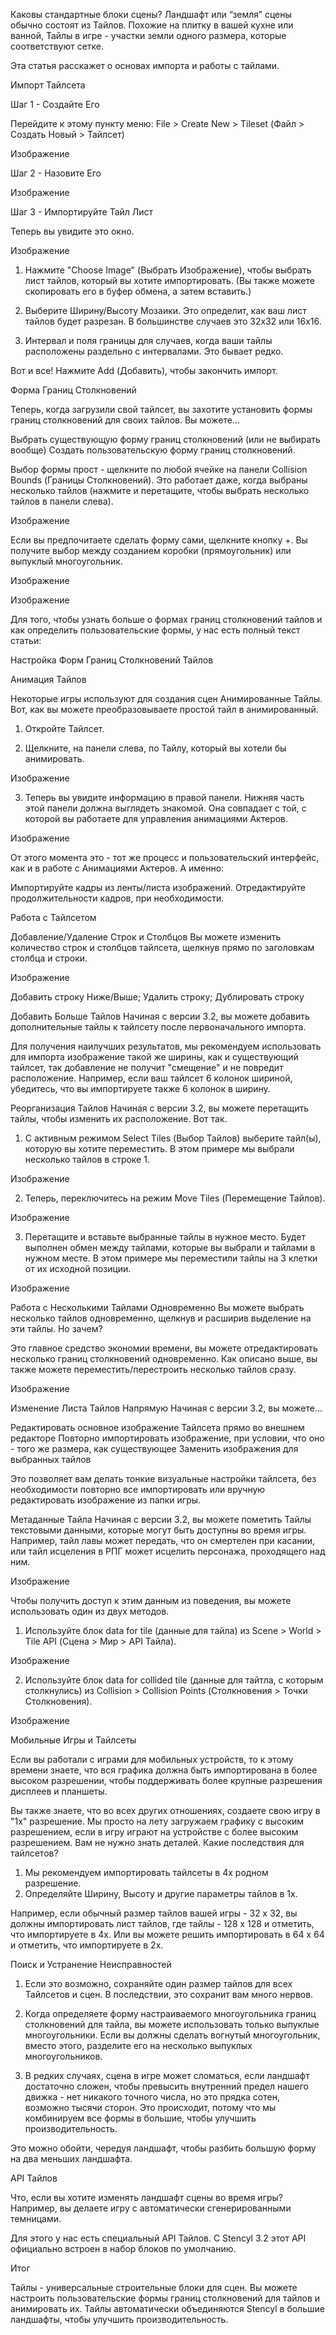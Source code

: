 Каковы стандартные блоки сцены? Ландшафт или “земля” сцены обычно состоят из Тайлов. Похожие на плитку в вашей кухне или ванной, Тайлы в игре - участки земли одного размера, которые соответствуют сетке.

Эта статья расскажет о основах импорта и работы с тайлами.

Импорт Тайлсета

Шаг 1 - Создайте Его

Перейдите к этому пункту меню: File > Create New > Tileset (Файл > Создать Новый > Тайлсет)

Изображение


Шаг 2 - Назовите Его

Изображение


Шаг 3 - Импортируйте Тайл Лист

Теперь вы увидите это окно.

Изображение


1) Нажмите "Choose Image" (Выбрать Изображение), чтобы выбрать лист тайлов, который вы хотите импортировать. (Вы также можете скопировать его в буфер обмена, а затем вставить.)

2) Выберите Ширину/Высоту Мозаики. Это определит, как ваш лист тайлов будет разрезан. В большинстве случаев это 32x32 или 16x16.

3) Интервал и поля границы для случаев, когда ваши тайлы расположены раздельно с интервалами. Это бывает редко.


Вот и все! Нажмите Add (Добавить), чтобы закончить импорт.

Форма Границ Столкновений

Теперь, когда загрузили свой тайлсет, вы захотите установить формы границ столкновений для своих тайлов. Вы можете...

Выбрать существующую форму границ столкновений (или не выбирать вообще)
Создать пользовательскую форму границ столкновений.

Выбор формы прост - щелкните по любой ячейке на панели Collision Bounds (Границы Столкновений). Это работает даже, когда выбраны несколько тайлов (нажмите и перетащите, чтобы выбрать несколько тайлов в панели слева).

Изображение


Если вы предпочитаете сделать форму сами, щелкните кнопку +. Вы получите выбор между созданием коробки (прямоугольник) или выпуклый многоугольник.

Изображение

Изображение


Для того, чтобы узнать больше о формах границ столкновений тайлов и как определить пользовательские формы, у нас есть полный текст статьи:

Настройка Форм Границ Столкновений Тайлов

Анимация Тайлов

Некоторые игры используют для создания сцен Анимированные Тайлы. Вот, как вы можете преобразовываете простой тайл в анимированный.

1) Откройте Тайлсет.

2) Щелкните, на панели слева, по Тайлу, который вы хотели бы анимировать.

Изображение


3) Теперь вы увидите информацию в правой панели. Нижняя часть этой панели должна выглядеть знакомой. Она совпадает с той, с которой вы работаете для управления анимациями Актеров.

Изображение


От этого момента это - тот же процесс и пользовательский интерфейс, как и в работе с Анимациями Актеров. А именно:

Импортируйте кадры из ленты/листа изображений.
Отредактируйте продолжительности кадров, при необходимости.

Работа с Тайлсетом

Добавление/Удаление Строк и Столбцов
Вы можете изменить количество строк и столбцов тайлсета, щелкнув прямо по заголовкам столбца и строки.

Изображение

Добавить строку Ниже/Выше; Удалить строку; Дублировать строку


Добавить Больше Тайлов
Начиная с версии 3.2, вы можете добавить дополнительные тайлы к тайлсету после первоначального импорта.

Для получения наилучших результатов, мы рекомендуем использовать для импорта изображение такой же ширины, как и существующий тайлсет, так добавление не получит "смещение" и не повредит расположение. Например, если ваш тайлсет 6 колонок шириной, убедитесь, что вы импортируете также 6 колонок в ширину.

Реорганизация Тайлов
Начиная с версии 3.2, вы можете перетащить тайлы, чтобы изменить их расположение. Вот так.

1) С активным режимом Select Tiles (Выбор Тайлов) выберите тайл(ы), которую вы хотите переместить. В этом примере мы выбрали несколько тайлов в строке 1.

Изображение


2) Теперь, переключитесь на режим Move Tiles (Перемещение Тайлов).

Изображение


3) Перетащите и вставьте выбранные тайлы в нужное место. Будет выполнен обмен между тайлами, которые вы выбрали и тайлами в нужном месте. В этом примере мы переместили тайлы на 3 клетки от их исходной позиции.

Изображение


Работа с Несколькими Тайлами Одновременно
Вы можете выбрать несколько тайлов одновременно, щелкнув и расширив выделение на эти тайлы. Но зачем?

Это главное средство экономии времени, вы можете отредактировать несколько границ столкновений одновременно. Как описано выше, вы также можете переместить/перестроить несколько тайлов сразу.

Изображение


Изменение Листа Тайлов Напрямую
Начиная с версии 3.2, вы можете...

Редактировать основное изображение Тайлсета прямо во внешнем редакторе
Повторно импортировать изображение, при условии, что оно - того же размера, как существующее
Заменить изображения для выбранных тайлов

Это позволяет вам делать тонкие визуальные настройки тайлсета, без необходимости повторно все импортировать или вручную редактировать изображение из папки игры.

Метаданные Тайла
Начиная с версии 3.2, вы можете пометить Тайлы текстовыми данными, которые могут быть доступны во время игры. Например, тайл лавы может передать, что он смертелен при касании, или тайл исцеления в РПГ может исцелить персонажа, проходящего над ним.

Изображение


Чтобы получить доступ к этим данным из поведения, вы можете использовать один из двух методов.

1) Используйте блок data for tile (данные для тайла) из Scene > World > Tile API (Сцена > Мир > API Тайла).

Изображение


2) Используйте блок data for collided tile (данные для тайтла, с которым столкнулись) из Collision > Collision Points (Столкновения > Точки Столкновения).

Изображение


Мобильные Игры и Тайлсеты

Если вы работали с играми для мобильных устройств, то к этому времени знаете, что вся графика должна быть импортирована в более высоком разрешении, чтобы поддерживать более крупные разрешения дисплеев и планшеты.

Вы также знаете, что во всех других отношениях, создаете свою игру в "1x" разрешение. Мы просто на лету загружаем графику с высоким разрешением, если в игру играют на устройстве с более высоким разрешением. Вам не нужно знать деталей.
Какие последствия для тайлсетов?

1) Мы рекомендуем импортировать тайлсеты в 4x родном разрешение.
2) Определяйте Ширину, Высоту и другие параметры тайлов в 1x.

Например, если обычный размер тайлов вашей игры - 32 x 32, вы должны импортировать лист тайлов, где тайлы - 128 x 128 и отметить, что импортируете в 4x. Или вы можете решить импортировать в 64 x 64 и отметить, что импортируете в 2x.

Поиск и Устранение Неисправностей

1) Если это возможно, сохраняйте один размер тайлов для всех Тайлсетов и сцен. В последствии, это сохранит вам много нервов.

2) Когда определяете форму настраиваемого многоугольника границ столкновений для тайла, вы можете использовать только выпуклые многоугольники. Если вы должны сделать вогнутый многоугольник, вместо этого, разделите его на несколько выпуклых многоугольников.

3) В редких случаях, сцена в игре может сломаться, если ландшафт достаточно сложен, чтобы превысить внутренний предел нашего движка - нет никакого точного числа, но это прядка сотен, возможно тысячи сторон. Это происходит, потому что мы комбинируем все формы в большие, чтобы улучшить производительность.

Это можно обойти, чередуя ландшафт, чтобы разбить большую форму на два меньших ландшафта.

API Тайлов

Что, если вы хотите изменять ландшафт сцены во время игры? Например, вы делаете игру с автоматически сгенерированными темницами.

Для этого у нас есть специальный API Тайлов. С Stencyl 3.2 этот API официально встроен в набор блоков по умолчанию.

Итог

Тайлы - универсальные строительные блоки для сцен.
Вы можете настроить пользовательские формы границ столкновений для тайлов и анимировать их.
Тайлы автоматически объединяются Stencyl в большие ландшафты, чтобы улучшить производительность.
